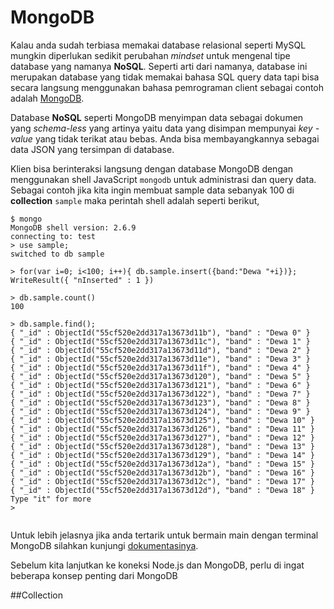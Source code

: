 # MongoDB

Kalau anda sudah terbiasa memakai database relasional seperti MySQL mungkin diperlukan sedikit perubahan *mindset* untuk mengenal tipe database yang namanya **NoSQL**. Seperti arti dari namanya, database ini merupakan database yang tidak memakai bahasa SQL query data tapi bisa secara langsung menggunakan bahasa pemrograman client sebagai contoh adalah [MongoDB](https://www.mongodb.org/).

Database **NoSQL** seperti MongoDB menyimpan data sebagai dokumen yang *schema-less* yang artinya yaitu data yang disimpan mempunyai *key - value* yang tidak terikat atau bebas. Anda bisa membayangkannya sebagai data JSON yang tersimpan di database.

Klien bisa berinteraksi langsung dengan database MongoDB dengan menggunakan shell JavaScript `mongodb` untuk administrasi dan query data. Sebagai contoh jika kita ingin membuat sample data sebanyak 100 di **collection** `sample` maka perintah shell adalah seperti berikut,


```
$ mongo
MongoDB shell version: 2.6.9
connecting to: test
> use sample;
switched to db sample

> for(var i=0; i<100; i++){ db.sample.insert({band:"Dewa "+i})};
WriteResult({ "nInserted" : 1 })

> db.sample.count()
100

> db.sample.find();
{ "_id" : ObjectId("55cf520e2dd317a13673d11b"), "band" : "Dewa 0" }
{ "_id" : ObjectId("55cf520e2dd317a13673d11c"), "band" : "Dewa 1" }
{ "_id" : ObjectId("55cf520e2dd317a13673d11d"), "band" : "Dewa 2" }
{ "_id" : ObjectId("55cf520e2dd317a13673d11e"), "band" : "Dewa 3" }
{ "_id" : ObjectId("55cf520e2dd317a13673d11f"), "band" : "Dewa 4" }
{ "_id" : ObjectId("55cf520e2dd317a13673d120"), "band" : "Dewa 5" }
{ "_id" : ObjectId("55cf520e2dd317a13673d121"), "band" : "Dewa 6" }
{ "_id" : ObjectId("55cf520e2dd317a13673d122"), "band" : "Dewa 7" }
{ "_id" : ObjectId("55cf520e2dd317a13673d123"), "band" : "Dewa 8" }
{ "_id" : ObjectId("55cf520e2dd317a13673d124"), "band" : "Dewa 9" }
{ "_id" : ObjectId("55cf520e2dd317a13673d125"), "band" : "Dewa 10" }
{ "_id" : ObjectId("55cf520e2dd317a13673d126"), "band" : "Dewa 11" }
{ "_id" : ObjectId("55cf520e2dd317a13673d127"), "band" : "Dewa 12" }
{ "_id" : ObjectId("55cf520e2dd317a13673d128"), "band" : "Dewa 13" }
{ "_id" : ObjectId("55cf520e2dd317a13673d129"), "band" : "Dewa 14" }
{ "_id" : ObjectId("55cf520e2dd317a13673d12a"), "band" : "Dewa 15" }
{ "_id" : ObjectId("55cf520e2dd317a13673d12b"), "band" : "Dewa 16" }
{ "_id" : ObjectId("55cf520e2dd317a13673d12c"), "band" : "Dewa 17" }
{ "_id" : ObjectId("55cf520e2dd317a13673d12d"), "band" : "Dewa 18" }
Type "it" for more
> 


```

Untuk lebih jelasnya jika anda tertarik untuk bermain main dengan terminal MongoDB silahkan kunjungi [dokumentasinya](https://docs.mongodb.org/getting-started/shell/).

Sebelum kita lanjutkan ke koneksi Node.js dan MongoDB, perlu di ingat beberapa konsep penting dari MongoDB 

##Collection




